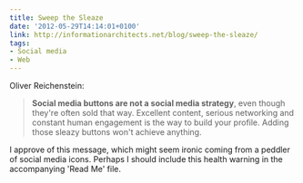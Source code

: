 ```yaml
---
title: Sweep the Sleaze
date: '2012-05-29T14:14:01+0100'
link: http://informationarchitects.net/blog/sweep-the-sleaze/
tags:
- Social media
- Web
---
```

Oliver Reichenstein:

> **Social media buttons are not a social media strategy**, even though they're often sold that way. Excellent content, serious networking and constant human engagement is the way to build your profile. Adding those sleazy buttons won't achieve anything.

I approve of this message, which might seem ironic coming from a peddler of social media icons. Perhaps I should include this health warning in the accompanying 'Read Me' file.
